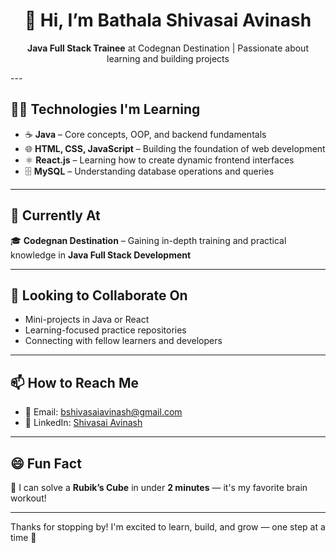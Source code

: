 <h1 align="center">👋 Hi, I’m Bathala Shivasai Avinash</h1>

<p align="center">
  <strong>Java Full Stack Trainee</strong> at Codegnan Destination | Passionate about learning and building projects
</p>
---

## 👨‍💻 Technologies I'm Learning

- ☕ **Java** – Core concepts, OOP, and backend fundamentals  
- 🌐 **HTML, CSS, JavaScript** – Building the foundation of web development  
- ⚛️ **React.js** – Learning how to create dynamic frontend interfaces  
- 🗄️ **MySQL** – Understanding database operations and queries

---

## 🌱 Currently At

🎓 **Codegnan Destination** – Gaining in-depth training and practical knowledge in **Java Full Stack Development**

---

## 💞️ Looking to Collaborate On

- Mini-projects in Java or React  
- Learning-focused practice repositories  
- Connecting with fellow learners and developers

---

## 📫 How to Reach Me

- 📧 Email: [bshivasaiavinash@gmail.com](mailto:bshivasaiavinash@gmail.com)  
- 🔗 LinkedIn: [Shivasai Avinash](https://www.linkedin.com/in/shivasai-avinash-bathala-b6bb88316/)

---

## 😄 Fun Fact

🧩 I can solve a **Rubik’s Cube** in under **2 minutes** — it's my favorite brain workout!

---

Thanks for stopping by! I'm excited to learn, build, and grow — one step at a time 🚀
